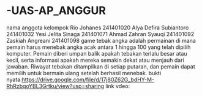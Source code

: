# -UAS-AP_ANGGUR
nama anggota kelompok
Rio Johanes 241401020
Alya Defira Subiantoro 241401032
Yesi Jelita Sinaga 241401071
Ahmad Zahran Syauqi 241401092
Zaskiah Angreani 241401098
game tebak angka adalah permainan di mana pemain harus menebak angka acak antara 1 hingga 100 yang telah dipilih komputer. Pemain diberi umpan balik apakah tebakan terlalu besar atau kecil, serta informasi apakah mereka semakin dekat atau menjauh dari jawaban. Riwayat tebakan ditampilkan di setiap putaran, dan pemain dapat memilih untuk bermain ulang setelah berhasil menebak.
bukti nyata:https://drive.google.com/file/d/17j80Z62G_bdHY-M-RhRzbqoYBL3Grtku/view?usp=sharing
link vdeo:

